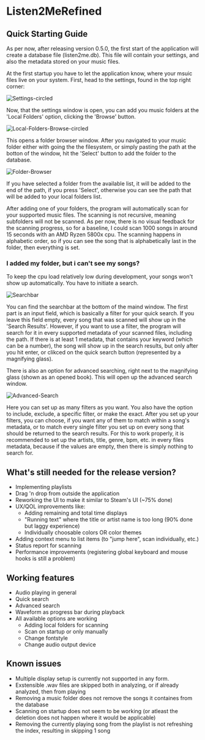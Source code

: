 # Listen2MeRefined

## Quick Starting Guide

As per now, after releasing version 0.5.0, the first start of the application will create a database file (listen2me.db). This file will contain your settings, and also the metadata stored on your music files.

At the first startup you have to let the application know, where your msuic files live on your system.
First, head to the settings, found in the top right corner:

![Settings-circled](https://user-images.githubusercontent.com/44247462/224454100-4d88627b-1715-4934-9d56-7eb43de0f74e.jpg)

Now, that the settings window is open, you can add you music folders at the 'Local Folders' option, clicking the 'Browse' button.

![Local-Folders-Browse-circled](https://user-images.githubusercontent.com/44247462/224454412-55b4d97b-ca4c-413b-8f08-08cfe7c11ca3.jpg)

This opens a folder browser window. After you navigated to your music folder either with going the the filesystem, or simply pasting the path at the botton of the window, hit the 'Select' button to add the folder to the database.

![Folder-Browser](https://user-images.githubusercontent.com/44247462/224454709-a69a6985-4fe0-4e5d-a137-c6634eaa9b92.jpg)

If you have selected a folder from the available list, it will be added to the end of the path, if you press 'Select', otherwise you can see the path that will be added to your local folders list. 

After adding one of your folders, the program will automatically scan for your supported music files. The scanning is not recursive, meaning subfolders will not be scanned. 
As per now, there is no visual feedback for the scanning progress, so for a baseline, I could scan 1000 songs in around 15 seconds with an AMD Ryzen 5800x cpu. The scanning happens in alphabetic order, so if you can see the song that is alphabetically last in the folder, then everything is set.

### I added my folder, but i can't see my songs?

To keep the cpu load relatively low during development, your songs won't show up automatically. You have to initiate a search.

![Searchbar](https://user-images.githubusercontent.com/44247462/224455658-d4b11a73-5393-4535-9b6a-37a1218092fd.jpg)

You can find the searchbar at the bottom of the maind window. The first part is an input field, which is basically a filter for your quick search. If you leave this field empty, every song that was scanned will show up in the 'Search Results'. However, if you want to use a filter, the program will search for it in every supported metadata of your scanned files, including the path. If there is at least 1 metadata, that contains your keyword (which can be a number), the song will show up in the search results, but only after you hit enter, or clikced on the quick search button (represented by a magnifying glass).

There is also an option for advanced searching, right next to the magnifying glass (shown as an opened book). This will open up the advanced search window.

![Advanced-Search](https://user-images.githubusercontent.com/44247462/224456586-8c2e9fc4-a1d7-40e8-a7dc-104a3ef3c36d.jpg)

Here you can set up as many filters as you want. You also have the option to include, exclude, a specific filter, or make the exact. After you set up your filters, you can choose, if you want any of them to match within a song's metadata, or to match every single filter you set up on every song that should be returned to the search results. For this to work properly, it is recommended to set up the artists, title, genre, bpm, etc. in every files metadata, because if the values are empty, then there is simply nothing to search for. 

## What's still needed for the release version?

 - Implementing playlists
 - Drag 'n drop from outside the application
 - Reworking the UI to make it similar to Steam's UI (~75% done)
 - UX/QOL improvements like:
   - Adding remaining and total time displays
   - "Running text" where the title or artist name is too long (90% done but laggy experience)
   - Individually choosable colors OR color themes
 - Adding context menu to list items (to "jump here", scan individually, etc.)
 - Status report for scanning
 - Performance improvements (registering global keyboard and mouse hooks is still a problem)

## Working features

 - Audio playing in general
 - Quick search
 - Advanced search
 - Waveform as progress bar during playback
 - All available options are working
   - Adding local folders for scanning
   - Scan on startup or only manually
   - Change fontstyle
   - Change audio output device

## Known issues

 - Multiple display setup is currently not supported in any form.
 - Exstensible .wav files are skipped both in analyzing, or if already analyzed, then from playing
 - Removing a music folder does not remove the songs it containes from the database
 - Scanning on startup does not seem to be working (or atleast the deletion does not happen where it would be applicable)
 - Removing the currently playing song from the playlist is not refreshing the index, resulting in skipping 1 song
